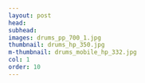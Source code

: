 ```yaml
---
layout: post
head: 
subhead:
images: drums_pp_700_1.jpg
thumbnail: drums_hp_350.jpg
m-thumbnail: drums_mobile_hp_332.jpg
col: 1
order: 10
---
```

